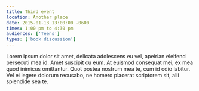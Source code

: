```yaml
---
title: Third event
location: Another place
date: 2015-01-13 13:00:00 -0600
times: 1:00 pm to 4:30 pm
audiences: ['Teens']
types: ['book discussion']
---
```

Lorem ipsum dolor sit amet, delicata adolescens eu vel, apeirian eleifend persecuti mea id. Amet suscipit cu eum. At euismod consequat mei, ex mea quod inimicus omittantur. Quot postea nostrum mea te, cum id odio labitur. Vel ei legere dolorum recusabo, ne homero placerat scriptorem sit, alii splendide sea te.
